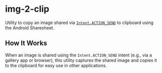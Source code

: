 # img-2-clip

Utility to copy an image shared via [`Intent.ACTION_SEND`](https://developer.android.com/reference/android/content/Intent#ACTION_SEND) to clipboard using the Android Sharesheet.

## How It Works
When an image is shared using the `Intent.ACTION_SEND` intent (e.g., via a gallery app or browser), this utility captures the shared image and copies it to the clipboard for easy use in other applications.
